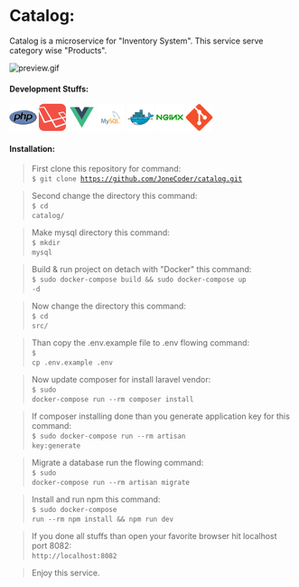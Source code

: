 # Catalog:

<p>Catalog is a microservice for "Inventory System". This service serve category wise "Products".</p>

<img src="files/img/preview.gif" alt="preview.gif" />

#### Development Stuffs:

<img height="48" src="files/img/php-original.svg" alt="php"> <img height="48" src="files/img/laravel-plain-wordmark.svg" alt="Laravel"> <img height="48" src="files/img/vue-original.svg" alt="vue"> <img height="48" src="files/img/mysql-original.svg" alt="mysql"> <img height="48" src="files/img/docker-original.svg" alt="Docker"> <img height="48" src="files/img/nginx-original.svg" alt="nginx"> <img height="48" src="files/img/git-original.svg" alt="git">

#### Installation:

>First clone this repository for command:<br/>
<code>$ git clone https://github.com/JoneCoder/catalog.git</code>


>Second change the directory this command:<br/>
<code>$ cd catalog/</code>

>Make mysql directory this command:<br/>
<code>$ mkdir mysql</code>

>Build & run project on detach  with "Docker" this command:<br/>
<code>$ sudo docker-compose build && sudo docker-compose up -d</code>

>Now change the directory this command:<br/>
<code>$ cd src/</code>

>Than copy the .env.example file to .env flowing command:<br/>
<code>$ cp .env.example .env</code>

>Now update composer for install laravel vendor:<br/>
<code>$ sudo docker-compose run --rm composer install</code>

>If composer installing done than you generate application key for this command:<br/>
<code>$ sudo docker-compose run --rm artisan key:generate</code>

>Migrate a database run the flowing command:<br/>
<code>$ sudo docker-compose run --rm artisan migrate</code>


>Install and run npm this command:<br/>
<code>$ sudo docker-compose run --rm npm install && npm run dev</code>


>If you done all stuffs than open your favorite browser hit localhost port 8082:<br/>
<code>http://localhost:8082</code>

>Enjoy this service.